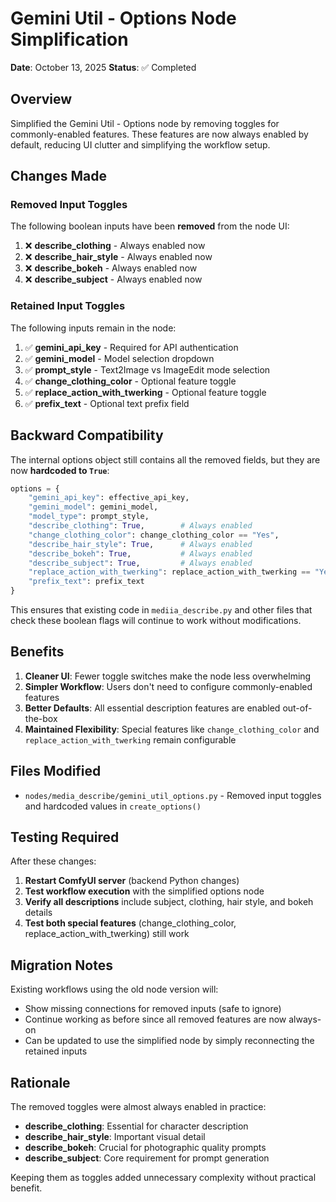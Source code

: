# Gemini Util - Options Node Simplification

**Date**: October 13, 2025
**Status**: ✅ Completed

## Overview

Simplified the Gemini Util - Options node by removing toggles for commonly-enabled features. These features are now always enabled by default, reducing UI clutter and simplifying the workflow setup.

## Changes Made

### Removed Input Toggles

The following boolean inputs have been **removed** from the node UI:

1. ❌ **describe_clothing** - Always enabled now
2. ❌ **describe_hair_style** - Always enabled now
3. ❌ **describe_bokeh** - Always enabled now
4. ❌ **describe_subject** - Always enabled now

### Retained Input Toggles

The following inputs remain in the node:

1. ✅ **gemini_api_key** - Required for API authentication
2. ✅ **gemini_model** - Model selection dropdown
3. ✅ **prompt_style** - Text2Image vs ImageEdit mode selection
4. ✅ **change_clothing_color** - Optional feature toggle
5. ✅ **replace_action_with_twerking** - Optional feature toggle
6. ✅ **prefix_text** - Optional text prefix field

## Backward Compatibility

The internal options object still contains all the removed fields, but they are now **hardcoded to `True`**:

```python
options = {
    "gemini_api_key": effective_api_key,
    "gemini_model": gemini_model,
    "model_type": prompt_style,
    "describe_clothing": True,        # Always enabled
    "change_clothing_color": change_clothing_color == "Yes",
    "describe_hair_style": True,      # Always enabled
    "describe_bokeh": True,           # Always enabled
    "describe_subject": True,         # Always enabled
    "replace_action_with_twerking": replace_action_with_twerking == "Yes",
    "prefix_text": prefix_text
}
```

This ensures that existing code in `mediia_describe.py` and other files that check these boolean flags will continue to work without modifications.

## Benefits

1. **Cleaner UI**: Fewer toggle switches make the node less overwhelming
2. **Simpler Workflow**: Users don't need to configure commonly-enabled features
3. **Better Defaults**: All essential description features are enabled out-of-the-box
4. **Maintained Flexibility**: Special features like `change_clothing_color` and `replace_action_with_twerking` remain configurable

## Files Modified

- `nodes/media_describe/gemini_util_options.py` - Removed input toggles and hardcoded values in `create_options()`

## Testing Required

After these changes:

1. **Restart ComfyUI server** (backend Python changes)
2. **Test workflow execution** with the simplified options node
3. **Verify all descriptions** include subject, clothing, hair style, and bokeh details
4. **Test both special features** (change_clothing_color, replace_action_with_twerking) still work

## Migration Notes

Existing workflows using the old node version will:

- Show missing connections for removed inputs (safe to ignore)
- Continue working as before since all removed features are now always-on
- Can be updated to use the simplified node by simply reconnecting the retained inputs

## Rationale

The removed toggles were almost always enabled in practice:

- **describe_clothing**: Essential for character description
- **describe_hair_style**: Important visual detail
- **describe_bokeh**: Crucial for photographic quality prompts
- **describe_subject**: Core requirement for prompt generation

Keeping them as toggles added unnecessary complexity without practical benefit.
